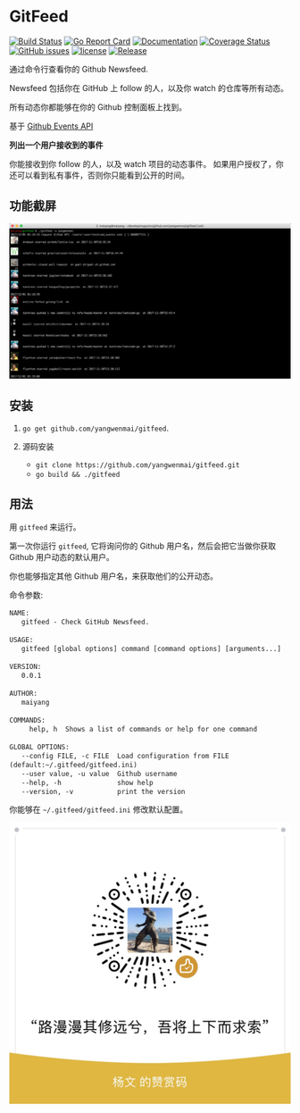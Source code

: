 # GitFeed #
[![Build Status](https://travis-ci.org/yangwenmai/gitfeed.svg?branch=master)](https://travis-ci.org/yangwenmai/gitfeed) [![Go Report Card](https://goreportcard.com/badge/github.com/yangwenmai/gitfeed)](https://goreportcard.com/report/github.com/yangwenmai/gitfeed)  [![Documentation](https://godoc.org/github.com/yangwenmai/gitfeed?status.svg)](http://godoc.org/github.com/yangwenmai/gitfeed) [![Coverage Status](https://coveralls.io/repos/github/yangwenmai/gitfeed/badge.svg?branch=master)](https://coveralls.io/github/yangwenmai/gitfeed?branch=master) [![GitHub issues](https://img.shields.io/github/issues/yangwenmai/gitfeed.svg)](https://github.com/yangwenmai/gitfeed/issues) [![license](https://img.shields.io/github/license/yangwenmai/gitfeed.svg?maxAge=2592000)](https://github.com/yangwenmai/gitfeed/LICENSE) [![Release](https://img.shields.io/github/release/yangwenmai/gitfeed.svg?label=Release)](https://github.com/yangwenmai/gitfeed/releases)

通过命令行查看你的 Github Newsfeed.

Newsfeed 包括你在 GitHub 上 follow 的人，以及你 watch 的仓库等所有动态。

所有动态你都能够在你的 Github 控制面板上找到。

基于 [Github Events API]( https://developer.github.com/v3/activity/events/#list-public-events-that-a-user-has-received)

**列出一个用户接收到的事件**

你能接收到你 follow 的人，以及 watch 项目的动态事件。
如果用户授权了，你还可以看到私有事件，否则你只能看到公开的时间。

## 功能截屏 ##

![gitfeed screenshots](docs/gitfeed.png)

## 安装 ##

1. `go get github.com/yangwenmai/gitfeed`.

2. 源码安装

    - `git clone https://github.com/yangwenmai/gitfeed.git`
    - `go build && ./gitfeed`

## 用法 ##

用 `gitfeed` 来运行。

第一次你运行 `gitfeed`, 它将询问你的 Github 用户名，然后会把它当做你获取 Github 用户动态的默认用户。

你也能够指定其他 Github 用户名，来获取他们的公开动态。

命令参数:

```shell
NAME:
   gitfeed - Check GitHub Newsfeed.

USAGE:
   gitfeed [global options] command [command options] [arguments...]

VERSION:
   0.0.1

AUTHOR:
   maiyang

COMMANDS:
     help, h  Shows a list of commands or help for one command

GLOBAL OPTIONS:
   --config FILE, -c FILE  Load configuration from FILE (default:~/.gitfeed/gitfeed.ini)
   --user value, -u value  Github username
   --help, -h              show help
   --version, -v           print the version
```

你能够在 `~/.gitfeed/gitfeed.ini` 修改默认配置。

![](docs/wxpay.jpg)